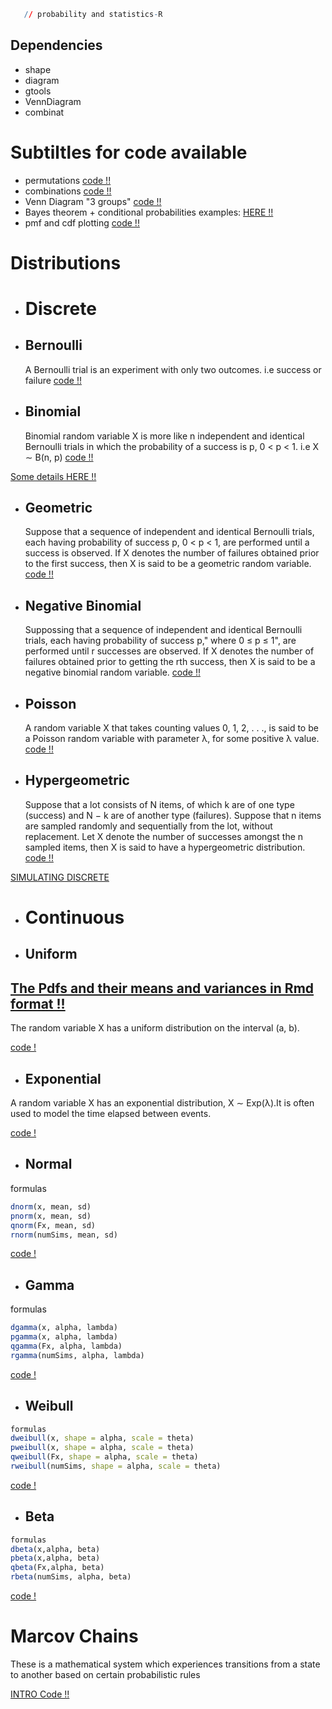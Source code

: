 

```r
   // probability and statistics-R
```
## Dependencies
- shape
- diagram
- gtools
- VennDiagram
- combinat


# Subtiltles for code available
- permutations [code !!](https://github.com/SirWilliam254/probability-statistics-R/blob/main/permutation.R)
- combinations [code !!](https://github.com/SirWilliam254/probability-statistics-R/blob/main/combinations.R)
- Venn Diagram "3 groups"
[code !!](https://github.com/SirWilliam254/probability-statistics-R/blob/main/venn%20diagram.R)
- Bayes theorem + conditional probabilities examples: [HERE !!](https://www.analyzemath.com/probabilities/bayes-theorem.html)
- pmf and cdf plotting [code !!](https://github.com/SirWilliam254/probability-statistics-R/blob/main/pmf%26cdf_barplot.R)
# Distributions
+ # Discrete
- ## Bernoulli

   A Bernoulli trial is an experiment with only two outcomes. i.e success or failure [code !!]()
- ## Binomial

    Binomial random variable X is more like n
independent and identical Bernoulli trials in which the probability of a success
is p, 0 < p < 1. i.e  X ∼ B(n, p) [code !!](https://github.com/SirWilliam254/probability-statistics-R/blob/main/binomial.R)


[Some details HERE !!](https://www.vrcbuzz.com/binomial-distribution-probabilities-using-r/)
- ## Geometric

    Suppose that a sequence of independent and identical Bernoulli trials, each
having probability of success p, 0 < p < 1, are performed until a success is
observed. If X denotes the number of failures obtained prior to the first success,
then X is said to be a geometric random variable. [code !!](https://github.com/SirWilliam254/probability-statistics-R/blob/main/geometric.R)

- ## Negative Binomial

   Suppossing that a sequence of independent and identical Bernoulli trials, each
having probability of success p," where 0 ≤ p ≤ 1", are performed until r successes are
observed. If X denotes the number of failures obtained prior to getting the rth success,
then X is said to be a negative binomial random variable. [code !!](https://github.com/SirWilliam254/probability-statistics-R/blob/main/negative%20binomial.R)

- ## Poisson

   A random variable X that takes counting values 0, 1, 2, . . ., is said to be a Poisson
random variable with parameter λ, for some positive  λ value. [code !!](https://github.com/SirWilliam254/probability-statistics-R/blob/main/poisson.R)

- ## Hypergeometric

   Suppose that a lot consists of N items, of which k are of one type (success)
and N − k are of another type (failures). Suppose that n items are sampled
randomly and sequentially from the lot, without replacement. Let X denote
the number of successes amongst the n sampled items, then X is said to have a
hypergeometric distribution. [code !!](https://github.com/SirWilliam254/probability-statistics-R/blob/main/Hypergeometric.R)

[SIMULATING DISCRETE](https://github.com/SirWilliam254/probability-statistics-R/blob/main/simulating_discrete.R)

+ # Continuous
- ## Uniform
## [The Pdfs and their means and variances in Rmd format !!](https://github.com/SirWilliam254/probability-statistics-R/blob/main/models.Rmd)
 The random variable X has a uniform distribution on the interval (a, b).
 
[code !](https://github.com/SirWilliam254/probability-statistics-R/blob/main/uniform.R)
- ## Exponential

 A random variable X has an exponential distribution, X ∼ Exp(λ).It is often used to model the time elapsed between events.
 
 [code !](https://github.com/SirWilliam254/probability-statistics-R/blob/main/exponential.R) 

- ## Normal
formulas
```r
dnorm(x, mean, sd)
pnorm(x, mean, sd)
qnorm(Fx, mean, sd)
rnorm(numSims, mean, sd)
```
[code !](https://github.com/SirWilliam254/probability-statistics-R/blob/main/normal.R)                      
- ## Gamma
formulas
```r
dgamma(x, alpha, lambda)
pgamma(x, alpha, lambda)
qgamma(Fx, alpha, lambda)
rgamma(numSims, alpha, lambda)
```
 
[code !](https://github.com/SirWilliam254/probability-statistics-R/blob/main/gamma.R)
- ## Weibull
```r
formulas
dweibull(x, shape = alpha, scale = theta)
pweibull(x, shape = alpha, scale = theta)
qweibull(Fx, shape = alpha, scale = theta)
rweibull(numSims, shape = alpha, scale = theta)
``` 
[code !](https://github.com/SirWilliam254/probability-statistics-R/blob/main/weibull.R)
- ## Beta
```r
formulas
dbeta(x,alpha, beta)
pbeta(x,alpha, beta)
qbeta(Fx,alpha, beta)
rbeta(numSims, alpha, beta)
```
[code !](https://github.com/SirWilliam254/probability-statistics-R/blob/main/Beta.R)

# Marcov Chains
These is a mathematical system which experiences transitions 
from a state to another based on certain probabilistic rules

[INTRO Code !!](https://github.com/SirWilliam254/probability-statistics-R/blob/main/MARCOV.R)
